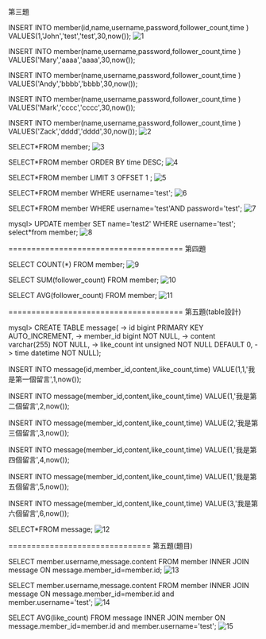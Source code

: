 第三題

INSERT INTO member(id,name,username,password,follower_count,time ) VALUES(1,'John','test','test',30,now());
![1](https://user-images.githubusercontent.com/112928118/196859186-8ff73470-0b52-46d5-9a0a-35d0561442c9.png)

INSERT INTO member(name,username,password,follower_count,time ) VALUES('Mary','aaaa','aaaa',30,now());

INSERT INTO member(name,username,password,follower_count,time ) VALUES('Andy','bbbb','bbbb',30,now());

INSERT INTO member(name,username,password,follower_count,time ) VALUES('Mark','cccc','cccc',30,now());

INSERT INTO member(name,username,password,follower_count,time ) VALUES('Zack','dddd','dddd',30,now());
![2](https://user-images.githubusercontent.com/112928118/196859252-4a56657a-6e5a-46ca-811d-49e9e41edfc6.png)

SELECT*FROM member;
![3](https://user-images.githubusercontent.com/112928118/196860260-ae392f07-6896-4025-90d4-ca6ac002f46b.png)


SELECT*FROM member ORDER BY time DESC;
![4](https://user-images.githubusercontent.com/112928118/196859653-8d1c95c0-53f8-4112-a87b-4056d8a51a82.png)

SELECT*FROM member LIMIT 3 OFFSET 1 ;
![5](https://user-images.githubusercontent.com/112928118/196859675-9ebb43a3-c43a-493d-92fd-8c32982de9dc.png)

SELECT*FROM member WHERE username='test';
![6](https://user-images.githubusercontent.com/112928118/196859690-d0b26caa-0a52-483c-b5ab-2a98abf456f3.png)

SELECT*FROM member WHERE username='test'AND password='test';
![7](https://user-images.githubusercontent.com/112928118/196859705-392a38ce-6543-4fd5-9aa3-463406941e4f.png)

mysql> UPDATE member SET name='test2' WHERE username='test';
select*from member;
![8](https://user-images.githubusercontent.com/112928118/196860439-65ecb547-bd6e-4648-89d5-b8e452366076.png)



======================================
第四題

SELECT COUNT(*) FROM member;
![9](https://user-images.githubusercontent.com/112928118/196860458-a59c5948-957c-4792-b7a8-06ca8ee2a28e.png)

SELECT SUM(follower_count) FROM member;
![10](https://user-images.githubusercontent.com/112928118/196860473-bd218e4d-19a6-4fb1-982f-9a66eaa0c802.png)

SELECT AVG(follower_count) FROM member;
![11](https://user-images.githubusercontent.com/112928118/196860484-cb56462b-327c-4bb4-abdb-9dd868c54f98.png)

======================================
第五題(table設計)

mysql> CREATE TABLE message(
    -> id bigint PRIMARY KEY AUTO_INCREMENT,
    -> member_id bigint NOT NULL,
    -> content varchar(255) NOT NULL,
    -> like_count int unsigned NOT NULL DEFAULT 0,
    -> time datetime NOT NULL);

INSERT INTO message(id,member_id,content,like_count,time) VALUE(1,1,'我是第一個留言',1,now());

INSERT INTO message(member_id,content,like_count,time) VALUE(1,'我是第二個留言',2,now());

INSERT INTO message(member_id,content,like_count,time) VALUE(2,'我是第三個留言',3,now());

INSERT INTO message(member_id,content,like_count,time) VALUE(1,'我是第四個留言',4,now());

INSERT INTO message(member_id,content,like_count,time) VALUE(1,'我是第五個留言',5,now());

INSERT INTO message(member_id,content,like_count,time) VALUE(3,'我是第六個留言',6,now());

SELECT*FROM message;
![12](https://user-images.githubusercontent.com/112928118/196859766-52d080df-2608-46fa-bc8a-b9f509ac41b5.png)

===============================
第五題(題目)

SELECT member.username,message.content FROM member INNER JOIN message ON message.member_id=member.id;
![13](https://user-images.githubusercontent.com/112928118/196860520-3b389f99-918b-4839-9db0-c3fbbb6713be.png)

SELECT member.username,message.content FROM member INNER JOIN message ON message.member_id=member.id and member.username='test';
![14](https://user-images.githubusercontent.com/112928118/196860529-642c4adf-4455-4b63-887c-d3d56692ea0e.png)

SELECT AVG(like_count) FROM message INNER JOIN member ON  message.member_id=member.id and member.username='test';
![15](https://user-images.githubusercontent.com/112928118/196860537-9bda33e9-7953-4167-998f-0a805fb92cf3.png)





